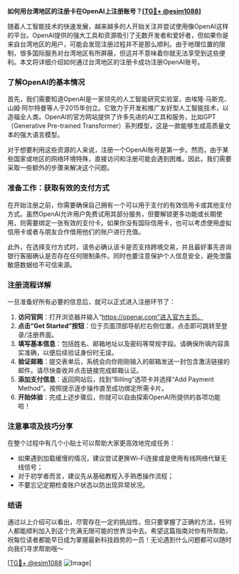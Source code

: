 **如何用台湾地区的注册卡在OpenAI上注册账号？[[TG💪+ @esim1088](https://t.me/s/esim1088)]**

随着人工智能技术的快速发展，越来越多的人开始关注并尝试使用像OpenAI这样的平台。OpenAI提供的强大工具和资源吸引了无数开发者和爱好者，但如果你是来自台湾地区的用户，可能会发现注册过程并不是那么顺利。由于地理位置的限制，很多国际服务对台湾地区有所屏蔽，但这并不意味着你就无法享受到这些便利。本文将详细介绍如何通过台湾地区的注册卡成功注册OpenAI账号。

### 了解OpenAI的基本情况

首先，我们需要知道OpenAI是一家领先的人工智能研究实验室，由埃隆·马斯克、山姆·阿尔特曼等人于2015年创立。它致力于开发和推广友好型人工智能技术，以造福全人类。OpenAI的官方网站提供了许多先进的AI工具和服务，比如GPT（Generative Pre-trained Transformer）系列模型，这是一款能够生成高质量文本的强大语言模型。

对于想要利用这些资源的人来说，注册一个OpenAI账号是第一步。然而，由于某些国家或地区的网络环境特殊，直接访问和注册可能会遇到困难。因此，我们需要采取一些额外的步骤来解决这个问题。

### 准备工作：获取有效的支付方式

在开始注册之前，你需要确保自己拥有一个可以用于支付的有效信用卡或其他支付方式。虽然OpenAI允许用户免费试用其部分服务，但要解锁更多功能或长期使用，则需要绑定一张有效的支付卡。如果你没有国际信用卡，也可以考虑使用虚拟信用卡或者与朋友合作借用他们的账户进行充值。

此外，在选择支付方式时，请务必确认该卡是否支持跨境交易，并且最好事先咨询银行客服确认是否存在任何限制条件。同时也要注意保护个人信息安全，避免泄露敏感数据给不可信来源。

### 注册流程详解

一旦准备好所有必要的信息后，就可以正式进入注册环节了：

1. **访问官网**：打开浏览器并输入“https://openai.com”进入官方主页。
2. **点击“Get Started”按钮**：位于页面顶部导航栏右侧位置，点击即可跳转至登录/注册界面。
3. **填写基本信息**：包括姓名、邮箱地址以及密码等常规字段。请确保所填内容真实准确，以便后续验证身份时无误。
4. **验证邮箱**：提交表单后，系统会向你刚刚输入的邮箱发送一封包含激活链接的邮件。请尽快查收并点击链接完成邮箱认证。
5. **添加支付信息**：返回网站后，找到“Billing”选项卡并选择“Add Payment Method”。按照提示逐步操作直至成功绑定所需卡片。
6. **开始体验**：完成上述步骤后，你就可以自由探索OpenAI所提供的各项功能啦！

### 注意事项及技巧分享

在整个过程中有几个小贴士可以帮助大家更高效地完成任务：
- 如果遇到加载缓慢的情况，建议尝试更换Wi-Fi连接或是使用有线网络代替无线信号；
- 对于初学者而言，建议先从基础教程入手熟悉操作流程；
- 不要忘记定期检查账户状态以防出现异常状况。

### 结语

通过以上介绍可以看出，尽管存在一定的挑战性，但只要掌握了正确的方法，任何人都能顺利加入到这个充满无限可能的世界当中去。希望这篇指南对你有所帮助，祝每位读者都能早日成为掌握最新科技趋势的一员！无论遇到什么问题都可以随时向我们寻求帮助哦～

[[TG💪+ @esim1088](https://t.me/s/esim1088) ![Image](https://i.postimg.cc/4NQfJmqS/Snipaste-2025-05-13-00-14-12.png)]